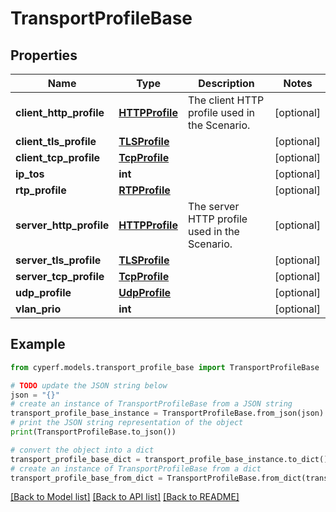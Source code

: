 # TransportProfileBase


## Properties

Name | Type | Description | Notes
------------ | ------------- | ------------- | -------------
**client_http_profile** | [**HTTPProfile**](HTTPProfile.md) | The client HTTP profile used in the Scenario. | [optional] 
**client_tls_profile** | [**TLSProfile**](TLSProfile.md) |  | [optional] 
**client_tcp_profile** | [**TcpProfile**](TcpProfile.md) |  | [optional] 
**ip_tos** | **int** |  | [optional] 
**rtp_profile** | [**RTPProfile**](RTPProfile.md) |  | [optional] 
**server_http_profile** | [**HTTPProfile**](HTTPProfile.md) | The server HTTP profile used in the Scenario. | [optional] 
**server_tls_profile** | [**TLSProfile**](TLSProfile.md) |  | [optional] 
**server_tcp_profile** | [**TcpProfile**](TcpProfile.md) |  | [optional] 
**udp_profile** | [**UdpProfile**](UdpProfile.md) |  | [optional] 
**vlan_prio** | **int** |  | [optional] 

## Example

```python
from cyperf.models.transport_profile_base import TransportProfileBase

# TODO update the JSON string below
json = "{}"
# create an instance of TransportProfileBase from a JSON string
transport_profile_base_instance = TransportProfileBase.from_json(json)
# print the JSON string representation of the object
print(TransportProfileBase.to_json())

# convert the object into a dict
transport_profile_base_dict = transport_profile_base_instance.to_dict()
# create an instance of TransportProfileBase from a dict
transport_profile_base_from_dict = TransportProfileBase.from_dict(transport_profile_base_dict)
```
[[Back to Model list]](../README.md#documentation-for-models) [[Back to API list]](../README.md#documentation-for-api-endpoints) [[Back to README]](../README.md)


